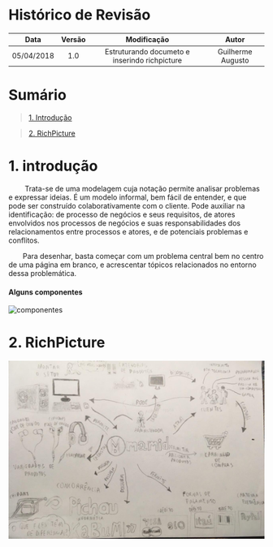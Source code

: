 # Histórico de Revisão

|    Data    | Versão |                                         Modificação                                        |                Autor                |
|:----------:|:------:|:----------------------------------------------------------------------------------------:|:-----------------------------------:|
| 05/04/2018 | 1.0 | Estruturando documeto e inserindo richpicture | Guilherme Augusto |

# Sumário

>[1. Introdução](#1-introdução)

>[2. RichPicture](#2-richpicture)

# 1. introdução

&emsp;&emsp; Trata-se de uma modelagem cuja notação permite analisar problemas e expressar ideias. É um modelo informal, bem fácil de entender, e que pode ser construído colaborativamente com o cliente. Pode auxiliar na identificação: de processo de negócios e seus requisitos, de atores envolvidos nos processos de negócios e suas responsabilidades dos relacionamentos entre processos e atores, e de potenciais problemas e conflitos.

&emsp;&emsp;Para desenhar, basta começar com um problema central bem no centro de uma página em branco, e acrescentar tópicos relacionados no entorno dessa problemática.

#### Alguns componentes
![componentes](https://user-images.githubusercontent.com/18387694/32692527-6bc77952-c700-11e7-89d9-0e26f7332b65.png)

# 2. RichPicture

![richpicture](https://raw.githubusercontent.com/Desenho-1-2018-G-6/docs/master/RichPicture/photo_2018-04-06_01-20-04.jpg)
